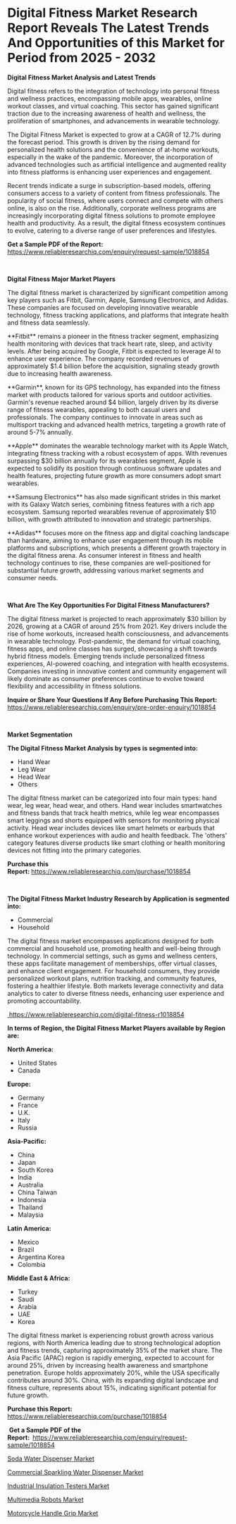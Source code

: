 <p><h1>Digital Fitness Market Research Report Reveals The Latest Trends And Opportunities of this Market for Period from 2025 - 2032</h1></p><p><strong>Digital Fitness Market Analysis and Latest Trends</strong></p>
<p><p>Digital fitness refers to the integration of technology into personal fitness and wellness practices, encompassing mobile apps, wearables, online workout classes, and virtual coaching. This sector has gained significant traction due to the increasing awareness of health and wellness, the proliferation of smartphones, and advancements in wearable technology. </p><p>The Digital Fitness Market is expected to grow at a CAGR of 12.7% during the forecast period. This growth is driven by the rising demand for personalized health solutions and the convenience of at-home workouts, especially in the wake of the pandemic. Moreover, the incorporation of advanced technologies such as artificial intelligence and augmented reality into fitness platforms is enhancing user experiences and engagement.</p><p>Recent trends indicate a surge in subscription-based models, offering consumers access to a variety of content from fitness professionals. The popularity of social fitness, where users connect and compete with others online, is also on the rise. Additionally, corporate wellness programs are increasingly incorporating digital fitness solutions to promote employee health and productivity. As a result, the digital fitness ecosystem continues to evolve, catering to a diverse range of user preferences and lifestyles.</p></p>
<p><strong>Get a Sample PDF of the Report:&nbsp;</strong> <a href="https://www.reliableresearchiq.com/enquiry/request-sample/1018854?utm_campaign=1129&utm_medium=2&utm_source=Github&utm_content=ia&utm_term=08042025&utm_id=digital-fitness">https://www.reliableresearchiq.com/enquiry/request-sample/1018854</a></p>
<p>&nbsp;</p>
<p><strong>Digital Fitness Major Market Players</strong></p>
<p><p>The digital fitness market is characterized by significant competition among key players such as Fitbit, Garmin, Apple, Samsung Electronics, and Adidas. These companies are focused on developing innovative wearable technology, fitness tracking applications, and platforms that integrate health and fitness data seamlessly.</p><p>**Fitbit** remains a pioneer in the fitness tracker segment, emphasizing health monitoring with devices that track heart rate, sleep, and activity levels. After being acquired by Google, Fitbit is expected to leverage AI to enhance user experience. The company recorded revenues of approximately $1.4 billion before the acquisition, signaling steady growth due to increasing health awareness.</p><p>**Garmin**, known for its GPS technology, has expanded into the fitness market with products tailored for various sports and outdoor activities. Garmin's revenue reached around $4 billion, largely driven by its diverse range of fitness wearables, appealing to both casual users and professionals. The company continues to innovate in areas such as multisport tracking and advanced health metrics, targeting a growth rate of around 5-7% annually.</p><p>**Apple** dominates the wearable technology market with its Apple Watch, integrating fitness tracking with a robust ecosystem of apps. With revenues surpassing $30 billion annually for its wearables segment, Apple is expected to solidify its position through continuous software updates and health features, projecting future growth as more consumers adopt smart wearables.</p><p>**Samsung Electronics** has also made significant strides in this market with its Galaxy Watch series, combining fitness features with a rich app ecosystem. Samsung reported wearables revenue of approximately $10 billion, with growth attributed to innovation and strategic partnerships.</p><p>**Adidas** focuses more on the fitness app and digital coaching landscape than hardware, aiming to enhance user engagement through its mobile platforms and subscriptions, which presents a different growth trajectory in the digital fitness arena. As consumer interest in fitness and health technology continues to rise, these companies are well-positioned for substantial future growth, addressing various market segments and consumer needs.</p></p>
<p>&nbsp;</p>
<p><strong>What Are The Key Opportunities For Digital Fitness Manufacturers?</strong></p>
<p><p>The digital fitness market is projected to reach approximately $30 billion by 2026, growing at a CAGR of around 25% from 2021. Key drivers include the rise of home workouts, increased health consciousness, and advancements in wearable technology. Post-pandemic, the demand for virtual coaching, fitness apps, and online classes has surged, showcasing a shift towards hybrid fitness models. Emerging trends include personalized fitness experiences, AI-powered coaching, and integration with health ecosystems. Companies investing in innovative content and community engagement will likely dominate as consumer preferences continue to evolve toward flexibility and accessibility in fitness solutions.</p></p>
<p><strong>Inquire or Share Your Questions If Any Before Purchasing This Report:</strong> <a href="https://www.reliableresearchiq.com/enquiry/pre-order-enquiry/1018854?utm_campaign=1129&utm_medium=2&utm_source=Github&utm_content=ia&utm_term=08042025&utm_id=digital-fitness">https://www.reliableresearchiq.com/enquiry/pre-order-enquiry/1018854</a></p>
<p>&nbsp;</p>
<p><strong>Market Segmentation</strong></p>
<p><strong>The Digital Fitness Market Analysis by types is segmented into:</strong></p>
<p><ul><li>Hand Wear</li><li>Leg Wear</li><li>Head Wear</li><li>Others</li></ul></p>
<p><p>The digital fitness market can be categorized into four main types: hand wear, leg wear, head wear, and others. Hand wear includes smartwatches and fitness bands that track health metrics, while leg wear encompasses smart leggings and shorts equipped with sensors for monitoring physical activity. Head wear includes devices like smart helmets or earbuds that enhance workout experiences with audio and health feedback. The 'others' category features diverse products like smart clothing or health monitoring devices not fitting into the primary categories.</p></p>
<p><strong>Purchase this Report:&nbsp;</strong><a href="https://www.reliableresearchiq.com/purchase/1018854?utm_campaign=1129&utm_medium=2&utm_source=Github&utm_content=ia&utm_term=08042025&utm_id=digital-fitness">https://www.reliableresearchiq.com/purchase/1018854</a></p>
<p>&nbsp;</p>
<p><strong>The Digital Fitness Market Industry Research by Application is segmented into:</strong></p>
<p><ul><li>Commercial</li><li>Household</li></ul></p>
<p><p>The digital fitness market encompasses applications designed for both commercial and household use, promoting health and well-being through technology. In commercial settings, such as gyms and wellness centers, these apps facilitate management of memberships, offer virtual classes, and enhance client engagement. For household consumers, they provide personalized workout plans, nutrition tracking, and community features, fostering a healthier lifestyle. Both markets leverage connectivity and data analytics to cater to diverse fitness needs, enhancing user experience and promoting accountability.</p></p>
<p><a href="https://www.reliableresearchiq.com/digital-fitness-r1018854?utm_campaign=1129&utm_medium=2&utm_source=Github&utm_content=ia&utm_term=08042025&utm_id=digital-fitness">&nbsp;https://www.reliableresearchiq.com/digital-fitness-r1018854</a></p>
<p><strong>In terms of Region, the Digital Fitness Market Players available by Region are:</strong></p>
<p>
    <p> <strong> North America: </strong>
        <ul>
            <li>United States</li>
            <li>Canada</li>
        </ul>
        </p> 
    <p> <strong> Europe: </strong>
        <ul>
            <li>Germany</li>
            <li>France</li>
            <li>U.K.</li>
            <li>Italy</li>
            <li>Russia</li>
        </ul>
        </p> 
    <p> <strong> Asia-Pacific: </strong>
        <ul>
            <li>China</li>
            <li>Japan</li>
            <li>South Korea</li>
            <li>India</li>
            <li>Australia</li>
            <li>China Taiwan</li>
            <li>Indonesia</li>
            <li>Thailand</li>
            <li>Malaysia</li>
        </ul>
        </p> 
    <p> <strong> Latin America: </strong>
        <ul>
            <li>Mexico</li>
            <li>Brazil</li>
            <li>Argentina Korea</li>
            <li>Colombia</li>
        </ul>
        </p> 
    <p> <strong> Middle East & Africa: </strong>
        <ul>
            <li>Turkey</li>
            <li>Saudi</li>
            <li>Arabia</li>
            <li>UAE</li>
            <li>Korea</li>
        </ul>
    </p>
    </p>
<p><p>The digital fitness market is experiencing robust growth across various regions, with North America leading due to strong technological adoption and fitness trends, capturing approximately 35% of the market share. The Asia Pacific (APAC) region is rapidly emerging, expected to account for around 25%, driven by increasing health awareness and smartphone penetration. Europe holds approximately 20%, while the USA specifically contributes around 30%. China, with its expanding digital landscape and fitness culture, represents about 15%, indicating significant potential for future growth.</p></p>
<p><strong>Purchase this Report: </strong><a href="https://www.reliableresearchiq.com/purchase/1018854?utm_campaign=1129&utm_medium=2&utm_source=Github&utm_content=ia&utm_term=08042025&utm_id=digital-fitness">https://www.reliableresearchiq.com/purchase/1018854</a></p>
<p>&nbsp;<strong>Get a Sample PDF of the Report:&nbsp;&nbsp;</strong><a href="https://www.reliableresearchiq.com/enquiry/request-sample/1018854?utm_campaign=1129&utm_medium=2&utm_source=Github&utm_content=ia&utm_term=08042025&utm_id=digital-fitness">https://www.reliableresearchiq.com/enquiry/request-sample/1018854</a></p>
<p><strong></strong></p>
<p><p><a href="https://github.com/hatlepigna2s/Market-Research-Report-List-1/blob/main/soda-water-dispenser-market.md?utm_campaign=1129&utm_medium=2&utm_source=Github&utm_content=ia&utm_term=08042025&utm_id=digital-fitness">Soda Water Dispenser Market</a></p><p><a href="https://github.com/stunzkocotpv/Market-Research-Report-List-1/blob/main/commercial-sparkling-water-dispenser-market.md?utm_campaign=1129&utm_medium=2&utm_source=Github&utm_content=ia&utm_term=08042025&utm_id=digital-fitness">Commercial Sparkling Water Dispenser Market</a></p><p><a href="https://github.com/iwanesucices/Market-Research-Report-List-1/blob/main/industrial-insulation-testers-market.md?utm_campaign=1129&utm_medium=2&utm_source=Github&utm_content=ia&utm_term=08042025&utm_id=digital-fitness">Industrial Insulation Testers Market</a></p><p><a href="https://github.com/snapetylerho/Market-Research-Report-List-1/blob/main/multimedia-robots-market.md?utm_campaign=1129&utm_medium=2&utm_source=Github&utm_content=ia&utm_term=08042025&utm_id=digital-fitness">Multimedia Robots Market</a></p><p><a href="https://github.com/sulvantomppa/Market-Research-Report-List-1/blob/main/motorcycle-handle-grip-market.md?utm_campaign=1129&utm_medium=2&utm_source=Github&utm_content=ia&utm_term=08042025&utm_id=digital-fitness">Motorcycle Handle Grip Market</a></p></p>